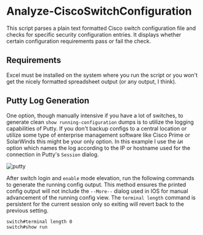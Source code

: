 # Analyze-CiscoSwitchConfiguration
This script parses a plain text formatted Cisco switch configuration file and checks for specific security configuration entries.  It displays whether certain configuration requirements pass or fail the check.

## Requirements
Excel must be installed on the system where you run the script or you won't get the nicely formatted spreadsheet output (or any output, I think).

## Putty Log Generation
One option, though manually intensive if you have a lot of switches, to generate clean `show running-configuration` dumps is to utilize the logging capabilities of Putty.  If you don't backup configs to a central location or utilize some type of enterprise management software like Cisco Prime or SolarWinds this might be your only option.  In this example I use the `&H` option which names the log according to the IP or hostname used for the connection in Putty's `Session` dialog.

![putty](https://github.com/user-attachments/assets/181ea122-58b3-4bf8-bb15-86612b02be24)

After switch login and `enable` mode elevation, run the following commands to generate the running config output.  This method ensures the printed config output will not include the `--More--` dialog used in IOS for manual advancement of the running config view.  The `terminal length` command is persistent for the current session only so exiting will revert back to the previous setting.

```ios
switch#terminal length 0
switch#show run
```
